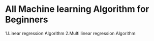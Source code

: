 <H1>All Machine learning Algorithm for Beginners</H1>

1.Linear regression Algorithm
2.Multi linear regression Algorithm 
